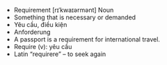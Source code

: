 - Requirement	[rɪˈkwaɪərmənt]	Noun  
- Something that is necessary or demanded  
- Yêu cầu, điều kiện  
- Anforderung  
- A passport is a requirement for international travel.  
- Require (v): yêu cầu  
- Latin “requirere” – to seek again